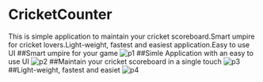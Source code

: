 # CricketCounter
This is simple application to maintain your cricket scoreboard.Smart umpire for cricket lovers.Light-weight, fastest and easiest application.Easy to use UI
##Smart umpire for your game
![p1](https://cloud.githubusercontent.com/assets/10325760/22488494/569c57de-e838-11e6-94ce-e5532c2148aa.jpg)
##Simle Application with an easy to use UI
![p2](https://cloud.githubusercontent.com/assets/10325760/22488572/dedab21c-e838-11e6-8827-03d1a9d2bdaa.jpg)
##Maintain your cricket scoreboard in a single touch
![p3](https://cloud.githubusercontent.com/assets/10325760/22488594/01ecfe2c-e839-11e6-8053-2f89f5105070.jpg)
##Light-weight, fastest and easiet
![p4](https://cloud.githubusercontent.com/assets/10325760/22488616/20e44718-e839-11e6-9bb9-f5fcee3ff0f5.jpg)
